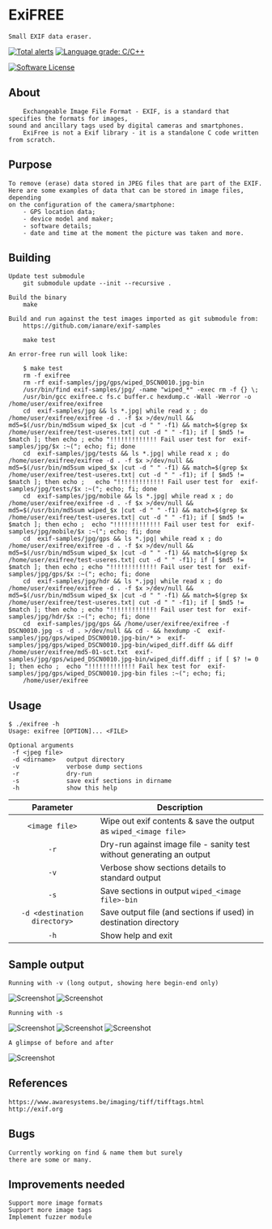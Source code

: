 # ExiFREE
    Small EXIF data eraser.

[![Total alerts](https://img.shields.io/lgtm/alerts/g/carloslack/exifree.svg?logo=lgtm&logoWidth=18)](https://lgtm.com/projects/g/carloslack/exifree/alerts/)
[![Language grade: C/C++](https://img.shields.io/lgtm/grade/cpp/g/carloslack/exifree.svg?logo=lgtm&logoWidth=18)](https://lgtm.com/projects/g/carloslack/exifree/context:cpp)

<p align="left">
    <a href="https://github.com/carloslack/exifree/blob/master/LICENSE"><img alt="Software License" src="https://img.shields.io/badge/MIT-license-green.svg?style=flat-square"></a>
</p>


## About
        Exchangeable Image File Format - EXIF, is a standard that specifies the formats for images,
    sound and ancillary tags used by digital cameras and smartphones.
        ExiFree is not a Exif library - it is a standalone C code written
    from scratch.

## Purpose
    To remove (erase) data stored in JPEG files that are part of the EXIF.
    Here are some examples of data that can be stored in image files, depending
    on the configuration of the camera/smartphone:
        - GPS location data;
        - device model and maker;
        - software details;
        - date and time at the moment the picture was taken and more.

## Building
    Update test submodule
        git submodule update --init --recursive .

    Build the binary
        make

    Build and run against the test images imported as git submodule from:
        https://github.com/ianare/exif-samples

        make test

    An error-free run will look like:

        $ make test
        rm -f exifree
        rm -rf exif-samples/jpg/gps/wiped_DSCN0010.jpg-bin
        /usr/bin/find exif-samples/jpg/ -name "wiped_*" -exec rm -f {} \;
        /usr/bin/gcc exifree.c fs.c buffer.c hexdump.c -Wall -Werror -o /home/user/exifree/exifree
        cd  exif-samples/jpg && ls *.jpg| while read x ; do /home/user/exifree/exifree -d . -f $x >/dev/null && md5=$(/usr/bin/md5sum wiped_$x |cut -d " " -f1) && match=$(grep $x  /home/user/exifree/test-useres.txt| cut -d " " -f1); if [ $md5 != $match ]; then echo ;	echo "!!!!!!!!!!!!! Fail user test for  exif-samples/jpg/$x :~("; echo; fi; done
        cd  exif-samples/jpg/tests && ls *.jpg| while read x ; do /home/user/exifree/exifree -d . -f $x >/dev/null && md5=$(/usr/bin/md5sum wiped_$x |cut -d " " -f1) && match=$(grep $x  /home/user/exifree/test-useres.txt| cut -d " " -f1); if [ $md5 != $match ]; then echo ;	echo "!!!!!!!!!!!!! Fail user test for  exif-samples/jpg/tests/$x :~("; echo; fi; done
        cd  exif-samples/jpg/mobile && ls *.jpg| while read x ; do /home/user/exifree/exifree -d . -f $x >/dev/null && md5=$(/usr/bin/md5sum wiped_$x |cut -d " " -f1) && match=$(grep $x  /home/user/exifree/test-useres.txt| cut -d " " -f1); if [ $md5 != $match ]; then echo ;	echo "!!!!!!!!!!!!! Fail user test for  exif-samples/jpg/mobile/$x :~("; echo; fi; done
        cd  exif-samples/jpg/gps && ls *.jpg| while read x ; do /home/user/exifree/exifree -d . -f $x >/dev/null && md5=$(/usr/bin/md5sum wiped_$x |cut -d " " -f1) && match=$(grep $x  /home/user/exifree/test-useres.txt| cut -d " " -f1); if [ $md5 != $match ]; then echo ;	echo "!!!!!!!!!!!!! Fail user test for  exif-samples/jpg/gps/$x :~("; echo; fi; done
        cd  exif-samples/jpg/hdr && ls *.jpg| while read x ; do /home/user/exifree/exifree -d . -f $x >/dev/null && md5=$(/usr/bin/md5sum wiped_$x |cut -d " " -f1) && match=$(grep $x  /home/user/exifree/test-useres.txt| cut -d " " -f1); if [ $md5 != $match ]; then echo ;	echo "!!!!!!!!!!!!! Fail user test for  exif-samples/jpg/hdr/$x :~("; echo; fi; done
        cd  exif-samples/jpg/gps && /home/user/exifree/exifree -f DSCN0010.jpg -s -d . >/dev/null && cd - && hexdump -C  exif-samples/jpg/gps/wiped_DSCN0010.jpg-bin/* >  exif-samples/jpg/gps/wiped_DSCN0010.jpg-bin/wiped_diff.diff && diff /home/user/exifree/md5-01-sct.txt  exif-samples/jpg/gps/wiped_DSCN0010.jpg-bin/wiped_diff.diff ; if [ $? != 0 ]; then echo ;	echo "!!!!!!!!!!!!! Fail hex test for  exif-samples/jpg/gps/wiped_DSCN0010.jpg-bin files :~("; echo; fi;
        /home/user/exifree

## Usage
    $ ./exifree -h
    Usage: exifree [OPTION]... <FILE>

    Optional arguments
     -f <jpeg file>
     -d <dirname>   output directory
     -v             verbose dump sections
     -r             dry-run
     -s             save exif sections in dirname
     -h             show this help

| Parameter                    | Description                           |
|:----------------------------:|---------------------------------------|
| `<image file>`               | Wipe out exif contents & save the output as `wiped_<image file>` |
| `-r`                         | Dry-run against image file - sanity test without generating an output |
| `-v`                         | Verbose show sections details to standard output |
| `-s`                         | Save sections in output `wiped_<image file>-bin` |
| `-d <destination directory>` | Save output file (and sections if used) in destination directory |
| `-h`                         | Show help and exit |

## Sample output

    Running with -v (long output, showing here begin-end only)

![Screenshot](docs/images/ex1.png)
![Screenshot](docs/images/ex2.png)

    Running with -s

![Screenshot](docs/images/sct1.png)
![Screenshot](docs/images/sct2.png)
![Screenshot](docs/images/sct3.png)

    A glimpse of before and after

![Screenshot](docs/images/wiped.png)

## References
    https://www.awaresystems.be/imaging/tiff/tifftags.html
    http://exif.org

## Bugs
    Currently working on find & name them but surely
    there are some or many.

## Improvements needed
    Support more image formats
    Support more image tags
    Implement fuzzer module
